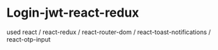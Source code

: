 # Login-jwt-react-redux
used react / react-redux / react-router-dom / react-toast-notifications / react-otp-input
